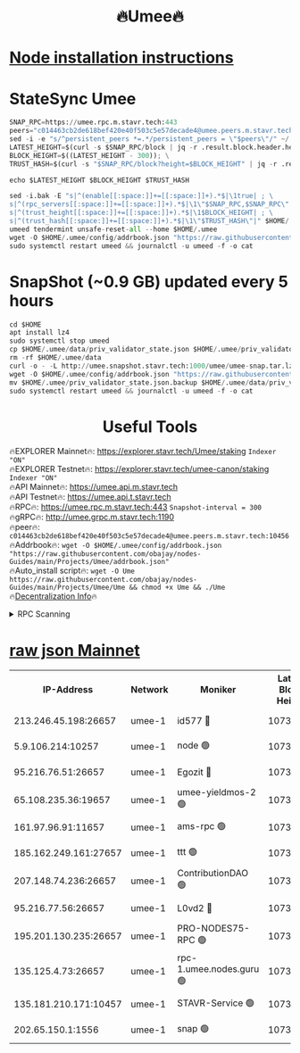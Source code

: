 <h1 align="center"> 🔥Umee🔥</h1>


[Node installation instructions](https://github.com/obajay/nodes-Guides/tree/main/Projects/Umee)
=
# StateSync Umee
```python
SNAP_RPC=https://umee.rpc.m.stavr.tech:443
peers="c014463cb2de618bef420e40f503c5e57decade4@umee.peers.m.stavr.tech:10456"
sed -i -e "s/^persistent_peers *=.*/persistent_peers = \"$peers\"/" ~/.umee/config/config.toml
LATEST_HEIGHT=$(curl -s $SNAP_RPC/block | jq -r .result.block.header.height); \
BLOCK_HEIGHT=$((LATEST_HEIGHT - 300)); \
TRUST_HASH=$(curl -s "$SNAP_RPC/block?height=$BLOCK_HEIGHT" | jq -r .result.block_id.hash)

echo $LATEST_HEIGHT $BLOCK_HEIGHT $TRUST_HASH

sed -i.bak -E "s|^(enable[[:space:]]+=[[:space:]]+).*$|\1true| ; \
s|^(rpc_servers[[:space:]]+=[[:space:]]+).*$|\1\"$SNAP_RPC,$SNAP_RPC\"| ; \
s|^(trust_height[[:space:]]+=[[:space:]]+).*$|\1$BLOCK_HEIGHT| ; \
s|^(trust_hash[[:space:]]+=[[:space:]]+).*$|\1\"$TRUST_HASH\"|" $HOME/.umee/config/config.toml
umeed tendermint unsafe-reset-all --home $HOME/.umee
wget -O $HOME/.umee/config/addrbook.json "https://raw.githubusercontent.com/obajay/nodes-Guides/main/Projects/Umee/addrbook.json"
sudo systemctl restart umeed && journalctl -u umeed -f -o cat
```
# SnapShot (~0.9 GB) updated every 5 hours
```python
cd $HOME
apt install lz4
sudo systemctl stop umeed
cp $HOME/.umee/data/priv_validator_state.json $HOME/.umee/priv_validator_state.json.backup
rm -rf $HOME/.umee/data
curl -o - -L http://umee.snapshot.stavr.tech:1000/umee/umee-snap.tar.lz4 | lz4 -c -d - | tar -x -C $HOME/.umee --strip-components 2
wget -O $HOME/.umee/config/addrbook.json "https://raw.githubusercontent.com/obajay/nodes-Guides/main/Projects/Umee/addrbook.json"
mv $HOME/.umee/priv_validator_state.json.backup $HOME/.umee/data/priv_validator_state.json
sudo systemctl restart umeed && journalctl -u umeed -f -o cat
```
 <h1 align="center"> Useful Tools</h1>

🔥EXPLORER Mainnet🔥:      https://explorer.stavr.tech/Umee/staking             `Indexer "ON"` \
🔥EXPLORER Testnet🔥:        https://explorer.stavr.tech/umee-canon/staking      `Indexer "ON"` \
🔥API Mainnet🔥:                   https://umee.api.m.stavr.tech \
🔥API Testnet🔥:                     https://umee.api.t.stavr.tech \
🔥RPC🔥:                           https://umee.rpc.m.stavr.tech:443                     `Snapshot-interval = 300` \
🔥gRPC🔥:                              http://umee.grpc.m.stavr.tech:1190 \
🔥peer🔥:                     `c014463cb2de618bef420e40f503c5e57decade4@umee.peers.m.stavr.tech:10456` \
🔥Addrbook🔥:    ```wget -O $HOME/.umee/config/addrbook.json "https://raw.githubusercontent.com/obajay/nodes-Guides/main/Projects/Umee/addrbook.json"``` \
🔥Auto_install script🔥: ```wget -O Ume https://raw.githubusercontent.com/obajay/nodes-Guides/main/Projects/Umee/Ume && chmod +x Ume && ./Ume``` \
🔥[Decentralization Info](https://github.com/obajay/StateSync-snapshots/tree/main/Projects/Umee/Decentralization)🔥

<details>
<summary>RPC Scanning</summary>

<h2 align="center"> We scan nodes in real time every 4 hours. And we provide the final result of RPC endpoints.
We cannot influence the operation of these nodes in any way. </h2>


```python
If Voting Power is higher than 0 --> then the Node is a validator of the network and may be subject to attack and be a potential threat to the chain.
```
```python
We marked such validators with a red symbol
```

</details>

[raw json Mainnet](https://rpc-check.umeem.stavr.tech/umeem/rpc-umeem-result.json)
=



<table><tr><th>IP-Address</th><th>Network</th><th>Moniker</th><th>Latest Block Height</th><th>Earliest Block Height</th><th>Catching Up</th><th>Tx Index</th><th>Voting Power</th><th>Scan Time</th></tr><tr><td>213.246.45.198:26657</td><td>umee-1</td><td>id577 🔴</td><td>10738583</td><td>7100001</td><td>False</td><td>on</td><td>35115952</td><td>2024-02-24T15:41:59.939751438UTC</td></tr><tr><td>5.9.106.214:10257</td><td>umee-1</td><td>node 🟢</td><td>10738592</td><td>7942001</td><td>False</td><td>on</td><td>0</td><td>2024-02-24T15:42:48.993290543UTC</td></tr><tr><td>95.216.76.51:26657</td><td>umee-1</td><td>Egozit 🔴</td><td>10738595</td><td>8262001</td><td>False</td><td>off</td><td>38415534</td><td>2024-02-24T15:43:09.863822297UTC</td></tr><tr><td>65.108.235.36:19657</td><td>umee-1</td><td>umee-yieldmos-2 🟢</td><td>10738577</td><td>9575548</td><td>False</td><td>on</td><td>0</td><td>2024-02-24T15:41:22.496265157UTC</td></tr><tr><td>161.97.96.91:11657</td><td>umee-1</td><td>ams-rpc 🟢</td><td>10738599</td><td>10352001</td><td>False</td><td>on</td><td>0</td><td>2024-02-24T15:43:33.118587167UTC</td></tr><tr><td>185.162.249.161:27657</td><td>umee-1</td><td>ttt 🟢</td><td>10738590</td><td>10381617</td><td>False</td><td>on</td><td>0</td><td>2024-02-24T15:42:39.257647736UTC</td></tr><tr><td>207.148.74.236:26657</td><td>umee-1</td><td>ContributionDAO 🟢</td><td>10738597</td><td>10484838</td><td>False</td><td>off</td><td>0</td><td>2024-02-24T15:43:17.695460948UTC</td></tr><tr><td>95.216.77.56:26657</td><td>umee-1</td><td>L0vd2 🔴</td><td>10738599</td><td>10638599</td><td>False</td><td>off</td><td>38372630</td><td>2024-02-24T15:43:32.806812971UTC</td></tr><tr><td>195.201.130.235:26657</td><td>umee-1</td><td>PRO-NODES75-RPC 🟢</td><td>10738591</td><td>10676285</td><td>False</td><td>on</td><td>0</td><td>2024-02-24T15:42:45.734360635UTC</td></tr><tr><td>135.125.4.73:26657</td><td>umee-1</td><td>rpc-1.umee.nodes.guru 🟢</td><td>10738595</td><td>10691018</td><td>False</td><td>on</td><td>0</td><td>2024-02-24T15:43:10.249182113UTC</td></tr><tr><td>135.181.210.171:10457</td><td>umee-1</td><td>STAVR-Service 🟢</td><td>10738597</td><td>10735401</td><td>False</td><td>on</td><td>0</td><td>2024-02-24T15:43:18.116895278UTC</td></tr><tr><td>202.65.150.1:1556</td><td>umee-1</td><td>snap 🟢</td><td>10738591</td><td>10736310</td><td>False</td><td>on</td><td>0</td><td>2024-02-24T15:42:46.584234336UTC</td></tr></table>
